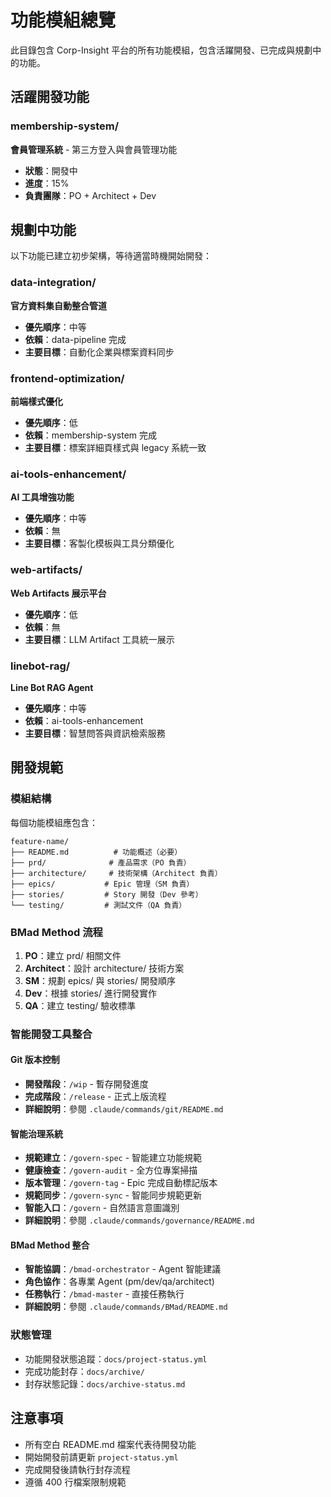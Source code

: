 # 功能模組總覽

此目錄包含 Corp-Insight 平台的所有功能模組，包含活躍開發、已完成與規劃中的功能。

## 活躍開發功能

### membership-system/

**會員管理系統** - 第三方登入與會員管理功能

- **狀態**：開發中
- **進度**：15%
- **負責團隊**：PO + Architect + Dev

## 規劃中功能

以下功能已建立初步架構，等待適當時機開始開發：

### data-integration/

**官方資料集自動整合管道**

- **優先順序**：中等
- **依賴**：data-pipeline 完成
- **主要目標**：自動化企業與標案資料同步

### frontend-optimization/

**前端樣式優化**

- **優先順序**：低
- **依賴**：membership-system 完成
- **主要目標**：標案詳細頁樣式與 legacy 系統一致

### ai-tools-enhancement/

**AI 工具增強功能**

- **優先順序**：中等
- **依賴**：無
- **主要目標**：客製化模板與工具分類優化

### web-artifacts/

**Web Artifacts 展示平台**

- **優先順序**：低
- **依賴**：無
- **主要目標**：LLM Artifact 工具統一展示

### linebot-rag/

**Line Bot RAG Agent**

- **優先順序**：中等
- **依賴**：ai-tools-enhancement
- **主要目標**：智慧問答與資訊檢索服務

## 開發規範

### 模組結構

每個功能模組應包含：

```
feature-name/
├── README.md          # 功能概述（必要）
├── prd/              # 產品需求（PO 負責）
├── architecture/     # 技術架構（Architect 負責）
├── epics/           # Epic 管理（SM 負責）
├── stories/         # Story 開發（Dev 參考）
└── testing/         # 測試文件（QA 負責）
```

### BMad Method 流程

1. **PO**：建立 prd/ 相關文件
2. **Architect**：設計 architecture/ 技術方案
3. **SM**：規劃 epics/ 與 stories/ 開發順序
4. **Dev**：根據 stories/ 進行開發實作
5. **QA**：建立 testing/ 驗收標準

### 智能開發工具整合

#### Git 版本控制

- **開發階段**：`/wip` - 暫存開發進度
- **完成階段**：`/release` - 正式上版流程
- **詳細說明**：參閱 `.claude/commands/git/README.md`

#### 智能治理系統

- **規範建立**：`/govern-spec` - 智能建立功能規範
- **健康檢查**：`/govern-audit` - 全方位專案掃描
- **版本管理**：`/govern-tag` - Epic 完成自動標記版本
- **規範同步**：`/govern-sync` - 智能同步規範更新
- **智能入口**：`/govern` - 自然語言意圖識別
- **詳細說明**：參閱 `.claude/commands/governance/README.md`

#### BMad Method 整合

- **智能協調**：`/bmad-orchestrator` - Agent 智能建議
- **角色協作**：各專業 Agent (pm/dev/qa/architect)
- **任務執行**：`/bmad-master` - 直接任務執行
- **詳細說明**：參閱 `.claude/commands/BMad/README.md`

### 狀態管理

- 功能開發狀態追蹤：`docs/project-status.yml`
- 完成功能封存：`docs/archive/`
- 封存狀態記錄：`docs/archive-status.md`

## 注意事項

- 所有空白 README.md 檔案代表待開發功能
- 開始開發前請更新 `project-status.yml`
- 完成開發後請執行封存流程
- 遵循 400 行檔案限制規範
